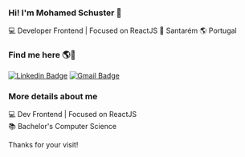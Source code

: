 ### Hi! I'm Mohamed Schuster 👋

💻 Developer Frontend | Focused on ReactJS 🏡 Santarém 🌎 Portugal

### Find me here 🌎💬

[![Linkedin Badge](https://img.shields.io/badge/-LinkedIn-blue?style=flat-square&logo=Linkedin&logoColor=white&link=https://www.linkedin.com/in/mohamed-schuster-411995129/)](https://www.linkedin.com/in/mohamed-schuster-411995129/)
[![Gmail Badge](https://img.shields.io/badge/-Gmail-c14438?style=flat-square&logo=Gmail&logoColor=white&link=mailto:mohamedschdev@gmail.com)](mailto:mohamedschdev@gmail.com)

### More details about me

💻 Dev Frontend | Focused on ReactJS<br>
📚 Bachelor's Computer Science

Thanks for your visit!
</samp>
